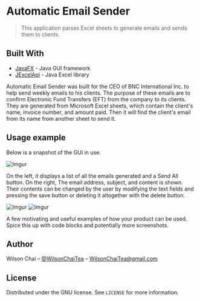 # Automatic Email Sender
> This application parses Excel sheets to generate emails and sends them to clients.

## Built With

* [JavaFX](https://openjfx.io/) - Java GUI framework
* [JExcelApi](http://jexcelapi.sourceforge.net/) - Java Excel library

Automatic Email Sender was built for the CEO of BNC International Inc. to help send weekly emails to his clients. The purpose of these emails are to confirm Electronic Fund Transfers (EFT) from the company to its clients. They are generated from Microsoft Excel sheets, which contain the client's name, invoice number, and amount paid. Then it will find the client's email from its name from another sheet to send it.

## Usage example

Below is a snapshot of the GUI in use.

![Imgur](https://i.imgur.com/sqif6bW.png)

On the left, it displays a list of all the emails generated and a Send All button. On the right, The email address, subject, and content is shown. Their contents can be changed by the user by modifying the text fields and pressing the save button or deleting it altogether with the delete button.

![Imgur](https://i.imgur.com/6Y8hv35.png)
![Imgur](https://i.imgur.com/dNNJX2d.png)


A few motivating and useful examples of how your product can be used. Spice this up with code blocks and potentially more screenshots.

## Author

Wilson Chai – [@WilsonChaiTea](https://twitter.com/WilsonChaiTea) – WilsonChaiTea@gmail.com

## License

Distributed under the GNU license. See ``LICENSE`` for more information.
